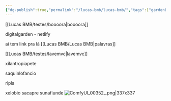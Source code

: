 ```yaml
---
{"dg-publish":true,"permalink":"/lucas-bmb/lucas-bmb/","tags":["gardenEntry"],"created":"2025-10-20T00:40:45.324-03:00"}
---
```



[[Lucas BMB/testes/boooora\|boooora]]



digitalgarden - netlify


ai tem link pra lá [[Lucas BMB/Lucas BMB\|palavras]]

[[Lucas BMB/testes/lavemvc\|lavemvc]]


xilantropiapete


saquinlofancio

ripla

xelobio
sacapre
sunafiunde
![ComfyUI_00352_.png|337x337](/img/user/Lucas%20BMB/Anexos/ComfyUI_00352_.png)